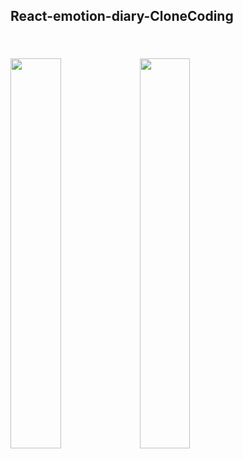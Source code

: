 <h2>React-emotion-diary-CloneCoding<h2>
<br/>
<img width="40%" height="40%" src="https://user-images.githubusercontent.com/112841343/226125936-00d98b5e-4732-46e3-ae7f-3d3c0e9d1cc8.png"/>
<img width="40%" height="40%" src="https://user-images.githubusercontent.com/112841343/226125937-5f9c55f4-3591-4ecd-969a-60e1eed1c819.png">
